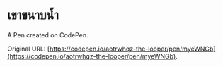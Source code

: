 # เขาขนาบน้ำ

A Pen created on CodePen.

Original URL: [https://codepen.io/aotrwhqz-the-looper/pen/myeWNGb](https://codepen.io/aotrwhqz-the-looper/pen/myeWNGb).

